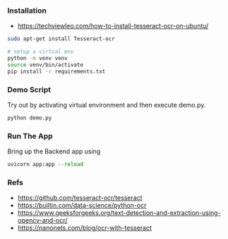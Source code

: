 ### Installation
- https://techviewleo.com/how-to-install-tesseract-ocr-on-ubuntu/
```sh
sudo apt-get install Tesseract-ocr
```

```sh
# setup a virtual env
python -m venv venv
source venv/bin/activate
pip install -r requirements.txt
```

### Demo Script

Try out by activating virtual environment and then execute demo.py.
```py
python demo.py
```

### Run The App

Bring up the Backend app using
```py
uvicorn app:app --reload
```


### Refs
- https://github.com/tesseract-ocr/tesseract
- https://builtin.com/data-science/python-ocr
- https://www.geeksforgeeks.org/text-detection-and-extraction-using-opencv-and-ocr/
- https://nanonets.com/blog/ocr-with-tesseract